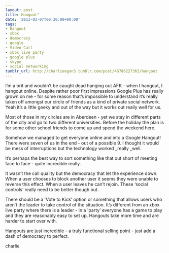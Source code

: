 ```yaml
---
layout: post
title: Hangout⁷
date: '2013-03-07T00:30:00+00:00'
tags:
- Hangout
- xbox
- democracy
- google
- Video Call
- xbox live party
- google plus
- skype
- social networking
tumblr_url: http://charlieegan3.tumblr.com/post/46786227363/hangout
---
```

I’m a brit and wouldn’t be caught dead hanging out AFK - when I hangout, I hangout online. Despite rather poor first impressions Google Plus has really grown on me - for some reason that’s impossible to understand it’s really taken off amongst our circle of friends as a kind of private social network. Yeah it’s a little geeky and out of the way but it works out really well for us.

Most of those in my circles are in Aberdeen - yet we stay in different parts of the city and go to two different universities. Before the holiday the plan is for some other school friends to come up and spend the weekend here.

Somehow we managed to get everyone online and into a Google Hangout! There were seven of us in the end - out of a possible 9. I thought it would be mess of interruptions but the technology worked _really _well.

It’s perhaps the best way to sort something like that out short of meeting face to face - quite incredible really.

It wasn’t the call quality but the democracy that let the experience down. When a user chooses to block another user it seems they were unable to reverse this effect. When a user leaves he can’t rejoin. These ‘social controls’ really need to be better though out.

There should be a 'Vote to Kick’ option or something that allows users who aren’t the leader to take control of the situation. It’s different from an xbox live party where there is a leader - in a 'party’ everyone has a game to play and they are reasonably easy to set up. Hangouts take more time and are harder to start over with.

Hangouts are just incredible - a truly functional selling point - just add a dash of democracy to perfect.

charlie